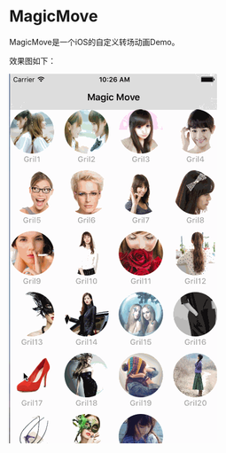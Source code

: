 # MagicMove
MagicMove是一个iOS的自定义转场动画Demo。

效果图如下：

![image](https://github.com/geekbing/MagicMove/blob/master/MagicMove.gif)

